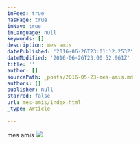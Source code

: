 ```yaml
---
inFeed: true
hasPage: true
inNav: true
inLanguage: null
keywords: []
description: mes amis
datePublished: '2016-06-26T23:01:12.253Z'
dateModified: '2016-06-26T23:00:52.961Z'
title: ''
author: []
sourcePath: _posts/2016-05-23-mes-amis.md
authors: []
publisher: null
starred: false
url: mes-amis/index.html
_type: Article

---
```

mes amis
![](https://the-grid-user-content.s3-us-west-2.amazonaws.com/5fb6c485-661d-4478-b1ed-cd82ccc2380b.jpg)